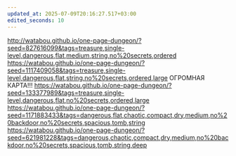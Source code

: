 ```yaml
---
updated_at: 2025-07-09T20:16:27.517+03:00
edited_seconds: 10
---
```

http://watabou.github.io/one-page-dungeon/?seed=827616099&tags=treasure,single-level,dangerous,flat,medium,string,no%20secrets,ordered
https://watabou.github.io/one-page-dungeon/?seed=1117409058&tags=treasure,single-level,dangerous,flat,string,no%20secrets,ordered,large
ОГРОМНАЯ КАРТА!!! https://watabou.github.io/one-page-dungeon/?seed=133377989&tags=treasure,single-level,dangerous,flat,no%20secrets,ordered,large
https://watabou.github.io/one-page-dungeon/?seed=1171883433&tags=dangerous,flat,chaotic,compact,dry,medium,no%20backdoor,no%20secrets,spacious,tomb,string
https://watabou.github.io/one-page-dungeon/?seed=621981228&tags=dangerous,chaotic,compact,dry,medium,no%20backdoor,no%20secrets,spacious,tomb,string,deep